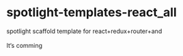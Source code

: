 # spotlight-templates-react_all
spotlight scaffold template for  react+redux+router+and
<br><br>
It‘s comming
